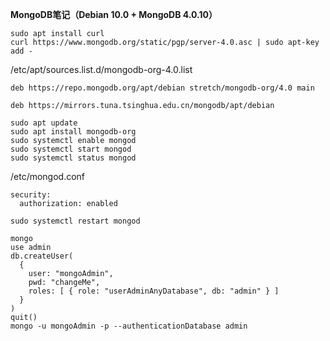 **MongoDB笔记（Debian 10.0 + MongoDB 4.0.10）**
```
sudo apt install curl
curl https://www.mongodb.org/static/pgp/server-4.0.asc | sudo apt-key add -
```
/etc/apt/sources.list.d/mongodb-org-4.0.list
```
deb https://repo.mongodb.org/apt/debian stretch/mongodb-org/4.0 main
```
```
deb https://mirrors.tuna.tsinghua.edu.cn/mongodb/apt/debian
```
```
sudo apt update
sudo apt install mongodb-org
sudo systemctl enable mongod
sudo systemctl start mongod
sudo systemctl status mongod
```
/etc/mongod.conf
```
security:
  authorization: enabled
```
```
sudo systemctl restart mongod
```
```
mongo
use admin
db.createUser(
  {
    user: "mongoAdmin",
    pwd: "changeMe",
    roles: [ { role: "userAdminAnyDatabase", db: "admin" } ]
  }
)
quit()
mongo -u mongoAdmin -p --authenticationDatabase admin
```
